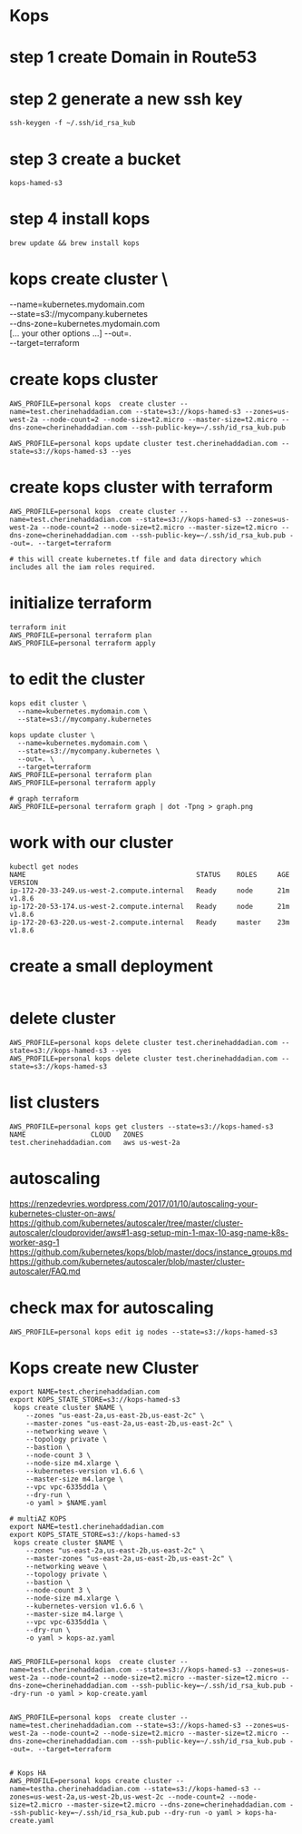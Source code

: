 # Kops
# step 1 create Domain in Route53

# step 2 generate a new ssh key
```
ssh-keygen -f ~/.ssh/id_rsa_kub
```
# step 3 create a bucket
```
kops-hamed-s3
```

# step 4 install kops
```
brew update && brew install kops
```

#  kops create cluster \
  --name=kubernetes.mydomain.com \
  --state=s3://mycompany.kubernetes \
  --dns-zone=kubernetes.mydomain.com \
  [... your other options ...]
  --out=. \
  --target=terraform
# create kops cluster
```
AWS_PROFILE=personal kops  create cluster --name=test.cherinehaddadian.com --state=s3://kops-hamed-s3 --zones=us-west-2a --node-count=2 --node-size=t2.micro --master-size=t2.micro --dns-zone=cherinehaddadian.com --ssh-public-key=~/.ssh/id_rsa_kub.pub

AWS_PROFILE=personal kops update cluster test.cherinehaddadian.com --state=s3://kops-hamed-s3 --yes
```
# create kops cluster with terraform
```
AWS_PROFILE=personal kops  create cluster --name=test.cherinehaddadian.com --state=s3://kops-hamed-s3 --zones=us-west-2a --node-count=2 --node-size=t2.micro --master-size=t2.micro --dns-zone=cherinehaddadian.com --ssh-public-key=~/.ssh/id_rsa_kub.pub --out=. --target=terraform

# this will create kubernetes.tf file and data directory which includes all the iam roles required.
```

# initialize terraform
```
terraform init
AWS_PROFILE=personal terraform plan
AWS_PROFILE=personal terraform apply
```

# to edit the cluster
```
kops edit cluster \
  --name=kubernetes.mydomain.com \
  --state=s3://mycompany.kubernetes

kops update cluster \
  --name=kubernetes.mydomain.com \
  --state=s3://mycompany.kubernetes \
  --out=. \
  --target=terraform
AWS_PROFILE=personal terraform plan
AWS_PROFILE=personal terraform apply

# graph terraform
AWS_PROFILE=personal terraform graph | dot -Tpng > graph.png
```

# work with our cluster
```
kubectl get nodes
NAME                                          STATUS    ROLES     AGE       VERSION
ip-172-20-33-249.us-west-2.compute.internal   Ready     node      21m       v1.8.6
ip-172-20-53-174.us-west-2.compute.internal   Ready     node      21m       v1.8.6
ip-172-20-63-220.us-west-2.compute.internal   Ready     master    23m       v1.8.6
```
# create a small deployment
```

```

# delete cluster
```
AWS_PROFILE=personal kops delete cluster test.cherinehaddadian.com --state=s3://kops-hamed-s3 --yes
AWS_PROFILE=personal kops delete cluster test.cherinehaddadian.com --state=s3://kops-hamed-s3
```

# list clusters
```
AWS_PROFILE=personal kops get clusters --state=s3://kops-hamed-s3
NAME				CLOUD	ZONES
test.cherinehaddadian.com	aws	us-west-2a
```
# autoscaling
https://renzedevries.wordpress.com/2017/01/10/autoscaling-your-kubernetes-cluster-on-aws/
https://github.com/kubernetes/autoscaler/tree/master/cluster-autoscaler/cloudprovider/aws#1-asg-setup-min-1-max-10-asg-name-k8s-worker-asg-1
https://github.com/kubernetes/kops/blob/master/docs/instance_groups.md
https://github.com/kubernetes/autoscaler/blob/master/cluster-autoscaler/FAQ.md
# check max for autoscaling
```
AWS_PROFILE=personal kops edit ig nodes --state=s3://kops-hamed-s3
```





# Kops create new Cluster
```
export NAME=test.cherinehaddadian.com
export KOPS_STATE_STORE=s3://kops-hamed-s3
 kops create cluster $NAME \
    --zones "us-east-2a,us-east-2b,us-east-2c" \
    --master-zones "us-east-2a,us-east-2b,us-east-2c" \
    --networking weave \
    --topology private \
    --bastion \
    --node-count 3 \
    --node-size m4.xlarge \
    --kubernetes-version v1.6.6 \
    --master-size m4.large \
    --vpc vpc-6335dd1a \
    --dry-run \
    -o yaml > $NAME.yaml

# multiAZ KOPS
export NAME=test1.cherinehaddadian.com
export KOPS_STATE_STORE=s3://kops-hamed-s3
 kops create cluster $NAME \
    --zones "us-east-2a,us-east-2b,us-east-2c" \
    --master-zones "us-east-2a,us-east-2b,us-east-2c" \
    --networking weave \
    --topology private \
    --bastion \
    --node-count 3 \
    --node-size m4.xlarge \
    --kubernetes-version v1.6.6 \
    --master-size m4.large \
    --vpc vpc-6335dd1a \
    --dry-run \
    -o yaml > kops-az.yaml


AWS_PROFILE=personal kops  create cluster --name=test.cherinehaddadian.com --state=s3://kops-hamed-s3 --zones=us-west-2a --node-count=2 --node-size=t2.micro --master-size=t2.micro --dns-zone=cherinehaddadian.com --ssh-public-key=~/.ssh/id_rsa_kub.pub --dry-run -o yaml > kop-create.yaml   


AWS_PROFILE=personal kops  create cluster --name=test.cherinehaddadian.com --state=s3://kops-hamed-s3 --zones=us-west-2a --node-count=2 --node-size=t2.micro --master-size=t2.micro --dns-zone=cherinehaddadian.com --ssh-public-key=~/.ssh/id_rsa_kub.pub --out=. --target=terraform


# Kops HA
AWS_PROFILE=personal kops create cluster --name=testha.cherinehaddadian.com --state=s3://kops-hamed-s3 --zones=us-west-2a,us-west-2b,us-west-2c --node-count=2 --node-size=t2.micro --master-size=t2.micro --dns-zone=cherinehaddadian.com --ssh-public-key=~/.ssh/id_rsa_kub.pub --dry-run -o yaml > kops-ha-create.yaml
```
